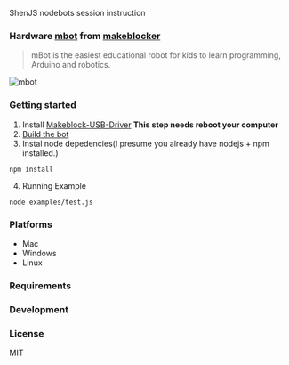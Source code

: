 ShenJS nodebots session instruction

### Hardware [mbot](http://mblock.cc/) from [makeblocker](http://www.makeblock.cc/)

> mBot is the easiest educational robot for kids to learn programming, Arduino and robotics.

![mbot](https://cloud.githubusercontent.com/assets/1183541/7513052/80e6dfc0-f4f4-11e4-94b8-76d3ee166cd2.jpg)

### Getting started

1. Install [Makeblock-USB-Driver](https://github.com/Makeblock-official/Makeblock-USB-Driver) **This step needs reboot your computer**
2. [Build the bot](http://www.instructables.com/id/How-to-make-a-mBot-with-Makeblock/)
3. Instal node depedencies(I presume you already have nodejs + npm installed.)
```
npm install
```
4. Running Example
```
node examples/test.js
```

### Platforms
* Mac
* Windows
* Linux

### Requirements

### Development

### License
MIT
